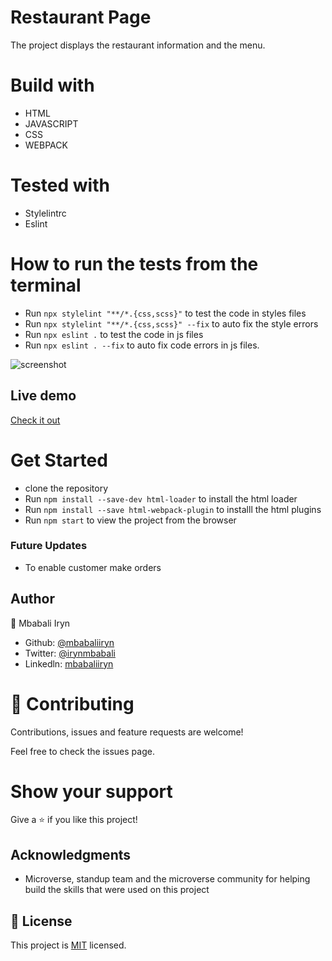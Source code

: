 # Restaurant Page
The project displays the restaurant information and the menu.

# Build with

- HTML
- JAVASCRIPT
- CSS
- WEBPACK

# Tested with
- Stylelintrc
- Eslint 

# How to run the tests from the terminal
- Run `npx stylelint "**/*.{css,scss}"` to test the code in styles files
- Run `npx stylelint "**/*.{css,scss}" --fix` to auto fix the style errors
- Run `npx eslint .` to test the code in js files 
- Run `npx eslint . --fix` to auto fix code errors in js files.


![screenshot](![rest](https://user-images.githubusercontent.com/44978186/88474291-8fb98700-cf2d-11ea-9152-e10770075cdb.png)
)

## Live demo

[Check it out](https://mbabaliiryn.github.io/Restaurant_webpage/dist/index.html)

# Get Started
- clone the repository
- Run `npm install --save-dev html-loader` to install the html loader
- Run `npm install --save html-webpack-plugin` to installl the html plugins
- Run `npm start` to view the project from the browser 


### Future Updates
- To enable customer make orders 

## Author

👤 Mbabali Iryn

- Github: [@mbabaliiryn](https://github.com/mbabaliiryn)
- Twitter: [@irynmbabali](https://twitter.com/irynmbabali)
- Linkedln: [mbabaliiryn](https://www.linkedin.com/in/mbabaliiryn)

# 🤝 Contributing

Contributions, issues and feature requests are welcome!

Feel free to check the issues page.

# Show your support

Give a ⭐️ if you like this project!

## Acknowledgments

- Microverse, standup team and the microverse community for helping build the skills that were used on this project

## 📝 License

This project is [MIT](lic.url) licensed.

